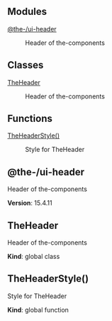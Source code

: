 <!--- Code generated by @the-/script-doc. DO NOT EDIT. -->

## Modules

<dl>
<dt><a href="#module_@the-/ui-header">@the-/ui-header</a></dt>
<dd><p>Header of the-components</p>
</dd>
</dl>

## Classes

<dl>
<dt><a href="#TheHeader">TheHeader</a></dt>
<dd><p>Header of the-components</p>
</dd>
</dl>

## Functions

<dl>
<dt><a href="#TheHeaderStyle">TheHeaderStyle()</a></dt>
<dd><p>Style for TheHeader</p>
</dd>
</dl>

<a name="module_@the-/ui-header"></a>

## @the-/ui-header
Header of the-components

**Version**: 15.4.11  
<a name="TheHeader"></a>

## TheHeader
Header of the-components

**Kind**: global class  
<a name="TheHeaderStyle"></a>

## TheHeaderStyle()
Style for TheHeader

**Kind**: global function  
